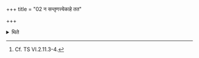 +++
title = "02 न सन्तृणत्त्येकाहे तत"

+++

<details><summary>थिते</summary>

2. In a one-day-soma-sacrifice, the Adhvaryu does not fasten them; in the sacrifices extending over more days they should be fastened.[^1]  

[^1]: Cf. TS VI.2.11.3-4.  
</details>
